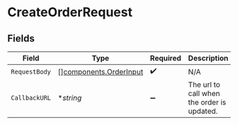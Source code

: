 # CreateOrderRequest


## Fields

| Field                                                            | Type                                                             | Required                                                         | Description                                                      |
| ---------------------------------------------------------------- | ---------------------------------------------------------------- | ---------------------------------------------------------------- | ---------------------------------------------------------------- |
| `RequestBody`                                                    | [][components.OrderInput](../../models/components/orderinput.md) | :heavy_check_mark:                                               | N/A                                                              |
| `CallbackURL`                                                    | **string*                                                        | :heavy_minus_sign:                                               | The url to call when the order is updated.                       |